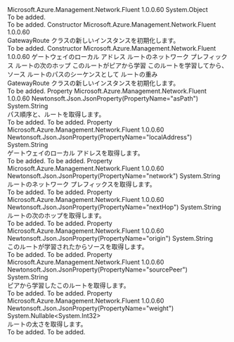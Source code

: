<Type Name="GatewayRoute" FullName="Microsoft.Azure.Management.Network.Fluent.Models.GatewayRoute">
  <TypeSignature Language="C#" Value="public class GatewayRoute" />
  <TypeSignature Language="ILAsm" Value=".class public auto ansi beforefieldinit GatewayRoute extends System.Object" />
  <TypeSignature Language="DocId" Value="T:Microsoft.Azure.Management.Network.Fluent.Models.GatewayRoute" />
  <TypeSignature Language="VB.NET" Value="Public Class GatewayRoute" />
  <TypeSignature Language="F#" Value="type GatewayRoute = class" />
  <AssemblyInfo>
    <AssemblyName>Microsoft.Azure.Management.Network.Fluent</AssemblyName>
    <AssemblyVersion>1.0.0.60</AssemblyVersion>
  </AssemblyInfo>
  <Base>
    <BaseTypeName>System.Object</BaseTypeName>
  </Base>
  <Interfaces />
  <Docs>
    <summary>To be added.</summary>
    <remarks>To be added.</remarks>
  </Docs>
  <Members>
    <Member MemberName=".ctor">
      <MemberSignature Language="C#" Value="public GatewayRoute ();" />
      <MemberSignature Language="ILAsm" Value=".method public hidebysig specialname rtspecialname instance void .ctor() cil managed" />
      <MemberSignature Language="DocId" Value="M:Microsoft.Azure.Management.Network.Fluent.Models.GatewayRoute.#ctor" />
      <MemberSignature Language="VB.NET" Value="Public Sub New ()" />
      <MemberType>Constructor</MemberType>
      <AssemblyInfo>
        <AssemblyName>Microsoft.Azure.Management.Network.Fluent</AssemblyName>
        <AssemblyVersion>1.0.0.60</AssemblyVersion>
      </AssemblyInfo>
      <Parameters />
      <Docs>
        <summary>
            GatewayRoute クラスの新しいインスタンスを初期化します。
            </summary>
        <remarks>To be added.</remarks>
      </Docs>
    </Member>
    <Member MemberName=".ctor">
      <MemberSignature Language="C#" Value="public GatewayRoute (string localAddress = null, string network = null, string nextHop = null, string sourcePeer = null, string origin = null, string asPath = null, Nullable&lt;int&gt; weight = null);" />
      <MemberSignature Language="ILAsm" Value=".method public hidebysig specialname rtspecialname instance void .ctor(string localAddress, string network, string nextHop, string sourcePeer, string origin, string asPath, valuetype System.Nullable`1&lt;int32&gt; weight) cil managed" />
      <MemberSignature Language="DocId" Value="M:Microsoft.Azure.Management.Network.Fluent.Models.GatewayRoute.#ctor(System.String,System.String,System.String,System.String,System.String,System.String,System.Nullable{System.Int32})" />
      <MemberSignature Language="VB.NET" Value="Public Sub New (Optional localAddress As String = null, Optional network As String = null, Optional nextHop As String = null, Optional sourcePeer As String = null, Optional origin As String = null, Optional asPath As String = null, Optional weight As Nullable(Of Integer) = null)" />
      <MemberSignature Language="F#" Value="new Microsoft.Azure.Management.Network.Fluent.Models.GatewayRoute : string * string * string * string * string * string * Nullable&lt;int&gt; -&gt; Microsoft.Azure.Management.Network.Fluent.Models.GatewayRoute" Usage="new Microsoft.Azure.Management.Network.Fluent.Models.GatewayRoute (localAddress, network, nextHop, sourcePeer, origin, asPath, weight)" />
      <MemberType>Constructor</MemberType>
      <AssemblyInfo>
        <AssemblyName>Microsoft.Azure.Management.Network.Fluent</AssemblyName>
        <AssemblyVersion>1.0.0.60</AssemblyVersion>
      </AssemblyInfo>
      <Parameters>
        <Parameter Name="localAddress" Type="System.String" />
        <Parameter Name="network" Type="System.String" />
        <Parameter Name="nextHop" Type="System.String" />
        <Parameter Name="sourcePeer" Type="System.String" />
        <Parameter Name="origin" Type="System.String" />
        <Parameter Name="asPath" Type="System.String" />
        <Parameter Name="weight" Type="System.Nullable&lt;System.Int32&gt;" />
      </Parameters>
      <Docs>
        <param name="localAddress">ゲートウェイのローカル アドレス</param>
        <param name="network">ルートのネットワーク プレフィックス</param>
        <param name="nextHop">ルートの次のホップ</param>
        <param name="sourcePeer">このルートがピアから学習</param>
        <param name="origin">このルートを学習してから、ソース</param>
        <param name="asPath">ルートのパスのシーケンスとして</param>
        <param name="weight">ルートの重み</param>
        <summary>
            GatewayRoute クラスの新しいインスタンスを初期化します。
            </summary>
        <remarks>To be added.</remarks>
      </Docs>
    </Member>
    <Member MemberName="AsPath">
      <MemberSignature Language="C#" Value="public string AsPath { get; }" />
      <MemberSignature Language="ILAsm" Value=".property instance string AsPath" />
      <MemberSignature Language="DocId" Value="P:Microsoft.Azure.Management.Network.Fluent.Models.GatewayRoute.AsPath" />
      <MemberSignature Language="VB.NET" Value="Public ReadOnly Property AsPath As String" />
      <MemberSignature Language="F#" Value="member this.AsPath : string" Usage="Microsoft.Azure.Management.Network.Fluent.Models.GatewayRoute.AsPath" />
      <MemberType>Property</MemberType>
      <AssemblyInfo>
        <AssemblyName>Microsoft.Azure.Management.Network.Fluent</AssemblyName>
        <AssemblyVersion>1.0.0.60</AssemblyVersion>
      </AssemblyInfo>
      <Attributes>
        <Attribute>
          <AttributeName>Newtonsoft.Json.JsonProperty(PropertyName="asPath")</AttributeName>
        </Attribute>
      </Attributes>
      <ReturnValue>
        <ReturnType>System.String</ReturnType>
      </ReturnValue>
      <Docs>
        <summary>
            パス順序と、ルートを取得します。
            </summary>
        <value>To be added.</value>
        <remarks>To be added.</remarks>
      </Docs>
    </Member>
    <Member MemberName="LocalAddress">
      <MemberSignature Language="C#" Value="public string LocalAddress { get; }" />
      <MemberSignature Language="ILAsm" Value=".property instance string LocalAddress" />
      <MemberSignature Language="DocId" Value="P:Microsoft.Azure.Management.Network.Fluent.Models.GatewayRoute.LocalAddress" />
      <MemberSignature Language="VB.NET" Value="Public ReadOnly Property LocalAddress As String" />
      <MemberSignature Language="F#" Value="member this.LocalAddress : string" Usage="Microsoft.Azure.Management.Network.Fluent.Models.GatewayRoute.LocalAddress" />
      <MemberType>Property</MemberType>
      <AssemblyInfo>
        <AssemblyName>Microsoft.Azure.Management.Network.Fluent</AssemblyName>
        <AssemblyVersion>1.0.0.60</AssemblyVersion>
      </AssemblyInfo>
      <Attributes>
        <Attribute>
          <AttributeName>Newtonsoft.Json.JsonProperty(PropertyName="localAddress")</AttributeName>
        </Attribute>
      </Attributes>
      <ReturnValue>
        <ReturnType>System.String</ReturnType>
      </ReturnValue>
      <Docs>
        <summary>
            ゲートウェイのローカル アドレスを取得します。
            </summary>
        <value>To be added.</value>
        <remarks>To be added.</remarks>
      </Docs>
    </Member>
    <Member MemberName="Network">
      <MemberSignature Language="C#" Value="public string Network { get; }" />
      <MemberSignature Language="ILAsm" Value=".property instance string Network" />
      <MemberSignature Language="DocId" Value="P:Microsoft.Azure.Management.Network.Fluent.Models.GatewayRoute.Network" />
      <MemberSignature Language="VB.NET" Value="Public ReadOnly Property Network As String" />
      <MemberSignature Language="F#" Value="member this.Network : string" Usage="Microsoft.Azure.Management.Network.Fluent.Models.GatewayRoute.Network" />
      <MemberType>Property</MemberType>
      <AssemblyInfo>
        <AssemblyName>Microsoft.Azure.Management.Network.Fluent</AssemblyName>
        <AssemblyVersion>1.0.0.60</AssemblyVersion>
      </AssemblyInfo>
      <Attributes>
        <Attribute>
          <AttributeName>Newtonsoft.Json.JsonProperty(PropertyName="network")</AttributeName>
        </Attribute>
      </Attributes>
      <ReturnValue>
        <ReturnType>System.String</ReturnType>
      </ReturnValue>
      <Docs>
        <summary>
            ルートのネットワーク プレフィックスを取得します。
            </summary>
        <value>To be added.</value>
        <remarks>To be added.</remarks>
      </Docs>
    </Member>
    <Member MemberName="NextHop">
      <MemberSignature Language="C#" Value="public string NextHop { get; }" />
      <MemberSignature Language="ILAsm" Value=".property instance string NextHop" />
      <MemberSignature Language="DocId" Value="P:Microsoft.Azure.Management.Network.Fluent.Models.GatewayRoute.NextHop" />
      <MemberSignature Language="VB.NET" Value="Public ReadOnly Property NextHop As String" />
      <MemberSignature Language="F#" Value="member this.NextHop : string" Usage="Microsoft.Azure.Management.Network.Fluent.Models.GatewayRoute.NextHop" />
      <MemberType>Property</MemberType>
      <AssemblyInfo>
        <AssemblyName>Microsoft.Azure.Management.Network.Fluent</AssemblyName>
        <AssemblyVersion>1.0.0.60</AssemblyVersion>
      </AssemblyInfo>
      <Attributes>
        <Attribute>
          <AttributeName>Newtonsoft.Json.JsonProperty(PropertyName="nextHop")</AttributeName>
        </Attribute>
      </Attributes>
      <ReturnValue>
        <ReturnType>System.String</ReturnType>
      </ReturnValue>
      <Docs>
        <summary>
            ルートの次のホップを取得します。
            </summary>
        <value>To be added.</value>
        <remarks>To be added.</remarks>
      </Docs>
    </Member>
    <Member MemberName="Origin">
      <MemberSignature Language="C#" Value="public string Origin { get; }" />
      <MemberSignature Language="ILAsm" Value=".property instance string Origin" />
      <MemberSignature Language="DocId" Value="P:Microsoft.Azure.Management.Network.Fluent.Models.GatewayRoute.Origin" />
      <MemberSignature Language="VB.NET" Value="Public ReadOnly Property Origin As String" />
      <MemberSignature Language="F#" Value="member this.Origin : string" Usage="Microsoft.Azure.Management.Network.Fluent.Models.GatewayRoute.Origin" />
      <MemberType>Property</MemberType>
      <AssemblyInfo>
        <AssemblyName>Microsoft.Azure.Management.Network.Fluent</AssemblyName>
        <AssemblyVersion>1.0.0.60</AssemblyVersion>
      </AssemblyInfo>
      <Attributes>
        <Attribute>
          <AttributeName>Newtonsoft.Json.JsonProperty(PropertyName="origin")</AttributeName>
        </Attribute>
      </Attributes>
      <ReturnValue>
        <ReturnType>System.String</ReturnType>
      </ReturnValue>
      <Docs>
        <summary>
            このルートが学習されたからソースを取得します。
            </summary>
        <value>To be added.</value>
        <remarks>To be added.</remarks>
      </Docs>
    </Member>
    <Member MemberName="SourcePeer">
      <MemberSignature Language="C#" Value="public string SourcePeer { get; }" />
      <MemberSignature Language="ILAsm" Value=".property instance string SourcePeer" />
      <MemberSignature Language="DocId" Value="P:Microsoft.Azure.Management.Network.Fluent.Models.GatewayRoute.SourcePeer" />
      <MemberSignature Language="VB.NET" Value="Public ReadOnly Property SourcePeer As String" />
      <MemberSignature Language="F#" Value="member this.SourcePeer : string" Usage="Microsoft.Azure.Management.Network.Fluent.Models.GatewayRoute.SourcePeer" />
      <MemberType>Property</MemberType>
      <AssemblyInfo>
        <AssemblyName>Microsoft.Azure.Management.Network.Fluent</AssemblyName>
        <AssemblyVersion>1.0.0.60</AssemblyVersion>
      </AssemblyInfo>
      <Attributes>
        <Attribute>
          <AttributeName>Newtonsoft.Json.JsonProperty(PropertyName="sourcePeer")</AttributeName>
        </Attribute>
      </Attributes>
      <ReturnValue>
        <ReturnType>System.String</ReturnType>
      </ReturnValue>
      <Docs>
        <summary>
            ピアから学習したこのルートを取得します。
            </summary>
        <value>To be added.</value>
        <remarks>To be added.</remarks>
      </Docs>
    </Member>
    <Member MemberName="Weight">
      <MemberSignature Language="C#" Value="public Nullable&lt;int&gt; Weight { get; }" />
      <MemberSignature Language="ILAsm" Value=".property instance valuetype System.Nullable`1&lt;int32&gt; Weight" />
      <MemberSignature Language="DocId" Value="P:Microsoft.Azure.Management.Network.Fluent.Models.GatewayRoute.Weight" />
      <MemberSignature Language="VB.NET" Value="Public ReadOnly Property Weight As Nullable(Of Integer)" />
      <MemberSignature Language="F#" Value="member this.Weight : Nullable&lt;int&gt;" Usage="Microsoft.Azure.Management.Network.Fluent.Models.GatewayRoute.Weight" />
      <MemberType>Property</MemberType>
      <AssemblyInfo>
        <AssemblyName>Microsoft.Azure.Management.Network.Fluent</AssemblyName>
        <AssemblyVersion>1.0.0.60</AssemblyVersion>
      </AssemblyInfo>
      <Attributes>
        <Attribute>
          <AttributeName>Newtonsoft.Json.JsonProperty(PropertyName="weight")</AttributeName>
        </Attribute>
      </Attributes>
      <ReturnValue>
        <ReturnType>System.Nullable&lt;System.Int32&gt;</ReturnType>
      </ReturnValue>
      <Docs>
        <summary>
            ルートの太さを取得します。
            </summary>
        <value>To be added.</value>
        <remarks>To be added.</remarks>
      </Docs>
    </Member>
  </Members>
</Type>